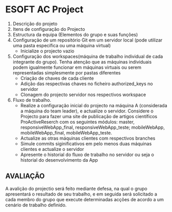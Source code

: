 # ESOFT AC Project

1. Descrição do projeto
2. Itens de configuração do Projecto
3. Estructura da equipa (Elementos do grupo e suas funções)
4. Configuração de um repositório Git em um servidor local (pode utilizar uma pasta específica
ou uma máquina virtual)
      - Inicialize o projecto vazio
5. Configuração dos workspaces(máquina de trabalho individual de cada integrante do grupo).
Tenha atenção que as máquinas individuais podem igualmente funcionar em máquinas
virtuais ou serem representadas simplesmente por pastas diferentes
      - Criação de chaves de cada cliente
      - Adição das respectivas chaves no ficheiro authorized_keys no servidor
      - Clonagem do projecto servidor nos respectivos workspace
6. Fluxo de trabalho.
      - Realize a configuração inicial do projecto na máquina A (considerada a máquina do team
leader), e actualize o servidor. Considere o Projecto para fazer uma site de publicação
de artigos científicos ProActiveReserch com os seguintes módulos: master,
responsiveWebApp_final, responsiveWebApp_teste; mobileWebApp,
mobileWebApp_final, mobileWebApp_teste.
      - Actualize as otras máquinas clientes com respectivos branches
      - Simule commits siginificativos em pelo menos duas máquinas clientes e actualize o
servidor
      - Apresente o historial do fluxo de trabalho no servidor ou seja o historial do
desenvolvimento da App

  
## AVALIAÇÃO

A avalição do projectio será feito mediante defesa, na qual o grupo apresentará o resultado de
seu trabalho, e em seguida será solicitado a cada membro do grupo que execute determinadas
acções de acordo a um cenário de trabalho definido. 
